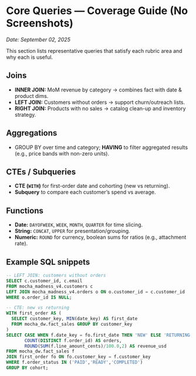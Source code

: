 # Core Queries — Coverage Guide (No Screenshots)
_Date: September 02, 2025_

This section lists representative queries that satisfy each rubric area and why each is useful.

## Joins
- **INNER JOIN:** MoM revenue by category → combines fact with date & product dims.  
- **LEFT JOIN:** Customers without orders → support churn/outreach lists.  
- **RIGHT JOIN:** Products with no sales → catalog clean-up and inventory strategy.

## Aggregations
- GROUP BY over time and category; **HAVING** to filter aggregated results (e.g., price bands with non-zero units).

## CTEs / Subqueries
- **CTE (`WITH`)** for first-order date and cohorting (new vs returning).  
- **Subquery** to compare each customer’s spend vs average.

## Functions
- **Date:** `DAYOFWEEK`, `WEEK`, `MONTH`, `QUARTER` for time slicing.  
- **String:** `CONCAT`, `UPPER` for presentation/grouping.  
- **Numeric:** `ROUND` for currency, boolean sums for ratios (e.g., attachment rate).

## Example SQL snippets
```sql
-- LEFT JOIN: customers without orders
SELECT c.customer_id, c.email
FROM mocha_madness_v4.customers c
LEFT JOIN mocha_madness_v4.orders o ON o.customer_id = c.customer_id
WHERE o.order_id IS NULL;

-- CTE: new vs returning
WITH first_order AS (
  SELECT customer_key, MIN(date_key) AS first_date
  FROM mocha_dw.fact_sales GROUP BY customer_key
)
SELECT CASE WHEN f.date_key = fo.first_date THEN 'NEW' ELSE 'RETURNING' END AS cohort,
       COUNT(DISTINCT f.order_id) AS orders,
       ROUND(SUM(f.line_amount_cents)/100.0,2) AS revenue_usd
FROM mocha_dw.fact_sales f
JOIN first_order fo ON fo.customer_key = f.customer_key
WHERE f.order_status IN ('PAID','READY','COMPLETED')
GROUP BY cohort;
```
